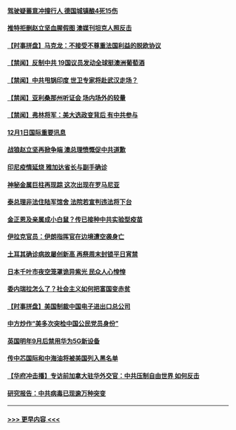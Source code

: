 #### [驾驶疑蓄意冲撞行人 德国城镇酿4死15伤](../pages/prog202/a103000118.md?t=12021351) 
#### [推特拒删赵立坚血腥假图 澳媒刊坦克人照反击](../pages/prog202/a102999828.md?t=12021351) 
#### [【时事拼盘】马克龙：不接受不尊重法国利益的脱欧协议](../pages/prog202/a102999845.md?t=12021351) 
#### [【禁闻】反制中共 19国议员发动全球挺澳洲葡萄酒](../pages/prog202/a102999850.md?t=12021351) 
#### [【禁闻】中共甩锅印度 世卫专家将赴武汉走场？](../pages/prog202/a102999799.md?t=12021351) 
#### [【禁闻】亚利桑那州听证会 场内场外的较量](../pages/prog202/a102999785.md?t=12021351) 
#### [【禁闻】弗林将军：美大选政变背后 有中共参与](../pages/prog202/a102999783.md?t=12021351) 
#### [12月1日国际重要讯息](../pages/prog202/a102999465.md?t=12021351) 
#### [战狼赵立坚再掀争端 澳总理愤慨促中共道歉](../pages/prog202/a102999456.md?t=12021351) 
#### [印尼疫情延烧 雅加达省长与副手确诊](../pages/prog202/a102999265.md?t=12021351) 
#### [神秘金属巨柱再现踪 这次出现在罗马尼亚](../pages/prog202/a102999266.md?t=12021351) 
#### [泰总理非法住陆军馆舍 法院若宣判违法将下台](../pages/prog202/a102999209.md?t=12021351) 
#### [金正恩及亲属成小白鼠？传已接种中共实验型疫苗](../pages/prog202/a102999113.md?t=12021351) 
#### [伊拉克官员：伊朗指挥官在边境遭空袭身亡](../pages/prog202/a102999100.md?t=12021351) 
#### [土耳其确诊病故屡创新高 再祭周末封锁平日宵禁](../pages/prog202/a102999079.md?t=12021351) 
#### [日本千叶市夜空笼罩诡异紫光 民众人心惶惶](../pages/prog202/a102998703.md?t=12021351) 
#### [委内瑞拉怎么了？社会主义如何把富国变赤贫](../pages/prog202/a102999014.md?t=12021351) 
#### [【时事拼盘】美国制裁中国电子进出口总公司](../pages/prog202/a102998964.md?t=12021351) 
#### [中方炒作“美多次突检中国公民党员身份”](../pages/prog202/a102998809.md?t=12021351) 
#### [英国明年9月后禁用华为5G新设备](../pages/prog202/a102998948.md?t=12021351) 
#### [传中芯国际和中海油将被美国列入黑名单](../pages/prog202/a102998815.md?t=12021351) 
#### [【华府冲击播】专访前加拿大驻华外交官：中共压制自由世界 如何反击](../pages/prog202/a102998803.md?t=12021351) 
#### [研究报告：中共病毒已现逾万种突变](../pages/prog202/a102998770.md?t=12021351) 

----
#### [ >>> 更早内容 <<< ](../indexes/prog202-earlier.md)
